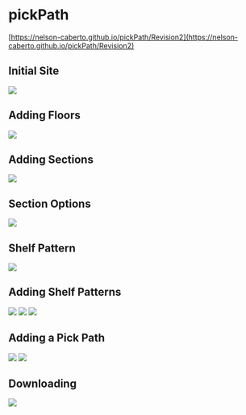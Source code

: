 # pickPath

[https://nelson-caberto.github.io/pickPath/Revision2](https://nelson-caberto.github.io/pickPath/Revision2)

## Initial Site
![](images/1.png)

## Adding Floors
![](images/2.png)

## Adding Sections
![](images/3.png)

## Section Options
![](images/4.png)

## Shelf Pattern
![](images/5.png)

## Adding Shelf Patterns
![](images/6.png)
![](images/7.png)
![](images/8.png)

## Adding a Pick Path
![](images/9.png)
![](images/10.png)

## Downloading
![](images/11.png)